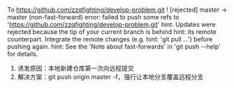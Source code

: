 ###
To https://github.com/zzqfighting/develop-problem.git
 ! [rejected]        master -> master (non-fast-forward)
error: failed to push some refs to 'https://github.com/zzqfighting/develop-problem.git'
hint: Updates were rejected because the tip of your current branch is behind
hint: its remote counterpart. Integrate the remote changes (e.g.
hint: 'git pull ...') before pushing again.
hint: See the 'Note about fast-forwards' in 'git push --help' for details.

1.  诱发原因：本地新建仓库第一次向远程提交
1.  解决方案：git push origin master -f，强行让本地分支覆盖远程分支